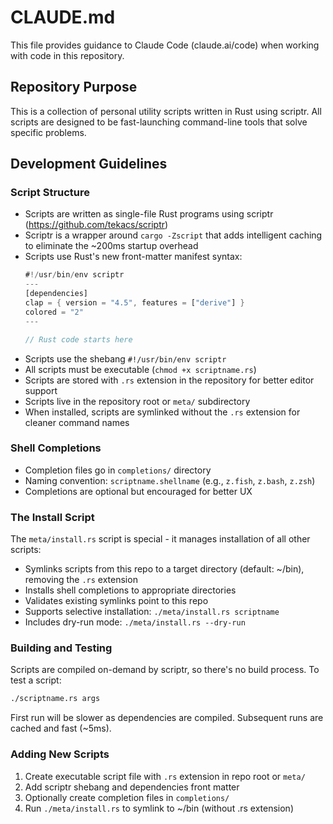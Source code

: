 # CLAUDE.md

This file provides guidance to Claude Code (claude.ai/code) when working with code in this repository.

## Repository Purpose

This is a collection of personal utility scripts written in Rust using scriptr. All scripts are designed to be fast-launching command-line tools that solve specific problems.

## Development Guidelines

### Script Structure
- Scripts are written as single-file Rust programs using scriptr (https://github.com/tekacs/scriptr)
- Scriptr is a wrapper around `cargo -Zscript` that adds intelligent caching to eliminate the ~200ms startup overhead
- Scripts use Rust's new front-matter manifest syntax:
  ```rust
  #!/usr/bin/env scriptr
  ---
  [dependencies]
  clap = { version = "4.5", features = ["derive"] }
  colored = "2"
  ---
  
  // Rust code starts here
  ```
- Scripts use the shebang `#!/usr/bin/env scriptr`
- All scripts must be executable (`chmod +x scriptname.rs`)
- Scripts are stored with `.rs` extension in the repository for better editor support
- Scripts live in the repository root or `meta/` subdirectory
- When installed, scripts are symlinked without the `.rs` extension for cleaner command names

### Shell Completions
- Completion files go in `completions/` directory
- Naming convention: `scriptname.shellname` (e.g., `z.fish`, `z.bash`, `z.zsh`)
- Completions are optional but encouraged for better UX

### The Install Script
The `meta/install.rs` script is special - it manages installation of all other scripts:
- Symlinks scripts from this repo to a target directory (default: ~/bin), removing the `.rs` extension
- Installs shell completions to appropriate directories
- Validates existing symlinks point to this repo
- Supports selective installation: `./meta/install.rs scriptname`
- Includes dry-run mode: `./meta/install.rs --dry-run`

### Building and Testing
Scripts are compiled on-demand by scriptr, so there's no build process. To test a script:
```bash
./scriptname.rs args
```

First run will be slower as dependencies are compiled. Subsequent runs are cached and fast (~5ms).

### Adding New Scripts
1. Create executable script file with `.rs` extension in repo root or `meta/`
2. Add scriptr shebang and dependencies front matter
3. Optionally create completion files in `completions/`
4. Run `./meta/install.rs` to symlink to ~/bin (without .rs extension)